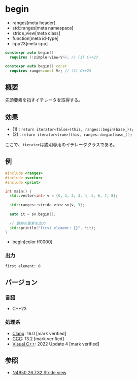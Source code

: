 # begin
* ranges[meta header]
* std::ranges[meta namespace]
* stride_view[meta class]
* function[meta id-type]
* cpp23[meta cpp]

```cpp
constexpr auto begin()
  requires (!simple-view<V>); // (1) C++23

constexpr auto begin() const
  requires range<const V>; // (2) C++23
```

## 概要

先頭要素を指すイテレータを取得する。

## 効果

- (1) : `return iterator<false>(this, ranges::begin(base_));`
- (2) : `return iterator<true>(this, ranges::begin(base_));`

ここで、`iterator`は説明専用のイテレータクラスである。

## 例
```cpp example
#include <ranges>
#include <vector>
#include <print>

int main() {
  std::vector<int> v = {0, 1, 2, 3, 4, 5, 6, 7, 8};
  
  std::ranges::stride_view sv{v, 3};
  
  auto it = sv.begin();
  
  // 最初の要素を出力
  std::println("first element: {}", *it);
}
```
* begin[color ff0000]

### 出力
```
first element: 0
```

## バージョン
### 言語
- C++23

### 処理系
- [Clang](/implementation.md#clang): 16.0 [mark verified]
- [GCC](/implementation.md#gcc): 13.2 [mark verified]
- [Visual C++](/implementation.md#visual_cpp): 2022 Update 4 [mark verified]

## 参照
- [N4950 26.7.32 Stride view](https://timsong-cpp.github.io/cppwp/n4950/range.stride)
